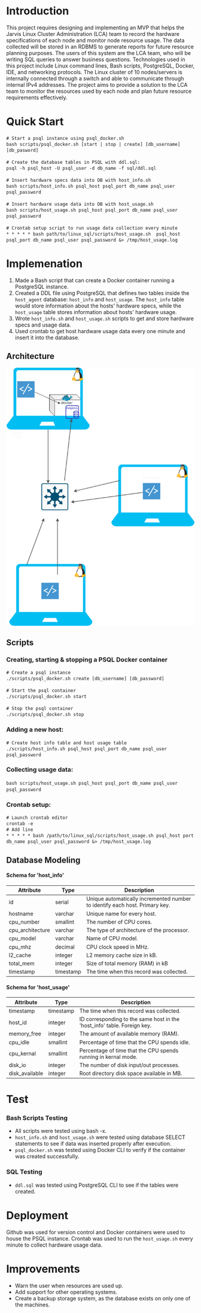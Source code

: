 # Introduction
This project requires designing and implementing an MVP that helps the Jarvis Linux Cluster Administration (LCA) team to record the hardware specifications of each node and monitor node resource usage. The data collected will be stored in an RDBMS to generate reports for future resource planning purposes. The users of this system are the LCA team, who will be writing SQL queries to answer business questions. Technologies used in this project include Linux command lines, Bash scripts, PostgreSQL, Docker, IDE, and networking protocols. The Linux cluster of 10 nodes/servers is internally connected through a switch and able to communicate through internal IPv4 addresses. The project aims to provide a solution to the LCA team to monitor the resources used by each node and plan future resource requirements effectively.

# Quick Start
```
# Start a psql instance using psql_docker.sh
bash scripts/psql_docker.sh [start | stop | create] [db_username] [db_pasword]

# Create the database tables in PSQL with ddl.sql:
psql -h psql_host -U psql_user -d db_name -f sql/ddl.sql

# Insert hardware specs data into DB with host_info.sh 
bash scripts/host_info.sh psql_host psql_port db_name psql_user psql_password

# Insert hardware usage data into DB with host_usage.sh
bash scripts/host_usage.sh psql_host psql_port db_name psql_user psql_password

# Crontab setup script to run usage data collection every minute
* * * * * bash path/to/linux_sql/scripts/host_usage.sh  psql_host psql_port db_name psql_user psql_password &> /tmp/host_usage.log
```

# Implemenation
1. Made a Bash script that can create a Docker container running a PostgreSQL instance.
2. Created a DDL file using PostgreSQL that defines two tables inside the `host_agent` database: `host_info` and `host_usage`. The `host_info` table would store information about the hosts' hardware specs, while the `host_usage` table stores information about hosts' hardware usage.
3. Wrote `host_info.sh` and `host_usage.sh` scripts to get and store hardware specs and usage data.
4. Used crontab to get host hardware usage data every one minute and insert it into the database.

## Architecture
![Linux_sql_architecture](assets/architecture.png "Architecture Cluster Diagram")

## Scripts
### Creating, starting & stopping a PSQL Docker container
```
# Create a psql instance
./scripts/psql_docker.sh create [db_username] [db_password]

# Start the psql container
./scripts/psql_docker.sh start

# Stop the psql container
./scripts/psql_docker.sh stop
```


### Adding a new host:
```
# Create host info table and host usage table
./scripts/host_info.sh psql_host psql_port db_name psql_user psql_password
```
### Collecting usage data:
`bash scripts/host_usage.sh psql_host psql_port db_name psql_user psql_password`
### Crontab setup:
```
# Launch crontab editor
crontab -e
# Add line
* * * * * bash /path/to/linux_sql/scripts/host_usage.sh psql_host port db_name psql_user psql_password &> /tmp/host_usage.log
```

## Database Modeling
#### Schema for 'host_info'

Attribute | Type | Description
--------- | -----| -----------
id | serial | Unique automatically incremented number to identify each host. Primary key.
hostname | varchar |  Unique name for every host.
cpu_number | smallint | The number of CPU cores.
cpu_architecture | varchar | The type of architecture of the processor.
cpu_model | varchar | Name of CPU model.
cpu_mhz | decimal | CPU clock speed in MHz.
l2_cache | integer | L2 memory cache size in kB.
total_mem | integer | Size of total memory (RAM) in kB
timestamp | timestamp | The time when this record was collected.

#### Schema for 'host_usage'

Attribute | Type | Description
--------- | -----| -----------
timestamp | timestamp | The time when this record was collected.
host_id | integer | ID corresponding to the same host in the 'host_info' table. Foreign key.
memory_free | integer | The amount of available memory (RAM).
cpu_idle | smallint | Percentage of time that the CPU spends idle.
cpu_kernal | smallint | Percentage of time that the CPU spends running in kernal mode.
disk_io | integer | The number of disk input/out processes.
disk_available | integer | Root directory disk space available in MB.

# Test
### Bash Scripts Testing
- All scripts were tested using bash -x.
- `host_info.sh` and `host_usage.sh` were tested using database SELECT statements to see if data was inserted properly after execution.
- `psql_docker.sh` was tested using Docker CLI to verify if the container was created successfully.
### SQL Testing
- `ddl.sql` was tested using PostgreSQL CLI to see if the tables were created.

# Deployment
Github was used for version control and Docker containers were used to house the PSQL instance. Crontab was used to run the `host_usage.sh` every minute to collect hardware usage data.

# Improvements
- Warn the user when resources are used up.
- Add support for other operating systems.
- Create a backup storage system, as the database exists on only one of the machines.
